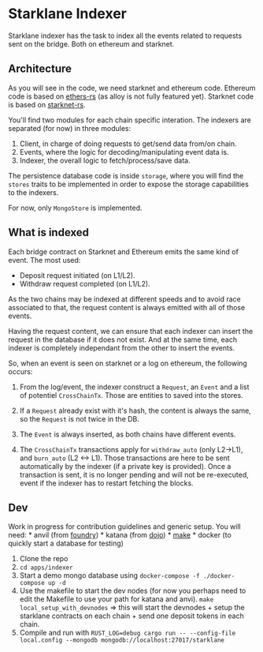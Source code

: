 # Starklane Indexer

Starklane indexer has the task to index all the events
related to requests sent on the bridge. Both on ethereum and starknet.

## Architecture

As you will see in the code, we need starknet and ethereum code.
Ethereum code is based on [ethers-rs](https://github.com/gakonst/ethers-rs) (as alloy is not fully featured yet).
Starknet code is based on [starknet-rs](https://github.com/xJonathanLEI/starknet-rs).

You'll find two modules for each chain specific interation.
The indexers are separated (for now) in three modules:

1. Client, in charge of doing requests to get/send data from/on chain.
2. Events, where the logic for decoding/manipulating event data is.
3. Indexer, the overall logic to fetch/process/save data.

The persistence database code is inside `storage`, where you will
find the `stores` traits to be implemented in order to expose
the storage capabilities to the indexers.

For now, only `MongoStore` is implemented.

## What is indexed

Each bridge contract on Starknet and Ethereum emits the same kind of event.
The most used:
* Deposit request initiated (on L1/L2).
* Withdraw request completed (on L1/L2).

As the two chains may be indexed at different speeds and to avoid race
associated to that, the request content is always emitted with all of
those events.

Having the request content, we can ensure that each indexer can insert
the request in the database if it does not exist. And at the same time,
each indexer is completely independant from the other to insert the
events.

So, when an event is seen on starknet or a log on ethereum, the following
occurs:

1. From the log/event, the indexer construct a `Request`, an `Event` and a list
of potentiel `CrossChainTx`. Those are entities to saved into the stores.

2. If a `Request` already exist with it's hash, the content is always the same,
so the `Request` is not twice in the DB.

3. The `Event` is always inserted, as both chains have different events.

4. The `CrossChainTx` transactions apply for `withdraw_auto` (only L2->L1), and `burn_auto` (L2 <-> L1).
Those transactions are here to be sent automatically by the indexer (if a private key is provided).
Once a transaction is sent, it is no longer pending and will not be re-executed, event if the indexer
has to restart fetching the blocks.

## Dev

Work in progress for contribution guidelines and generic setup.
You will need:
    * anvil (from [foundry](https://github.com/foundry-rs/foundry))
    * katana (from [dojo](https://github.com/dojoengine/dojo))
    * [make](https://www.gnu.org/software/make/)
    * docker (to quickly start a database for testing)

1. Clone the repo
2. `cd apps/indexer`
3. Start a demo mongo database using `docker-compose -f ./docker-compose up -d`
4. Use the makefile to start the dev nodes (for now you perhaps need to edit the Makefile to use your path for katana and anvi).
   `make local_setup_with_devnodes` => this will start the devnodes + setup the starklane contracts on each chain + send one deposit tokens in each chain.
5. Compile and run with `RUST_LOG=debug cargo run -- --config-file local.config --mongodb mongodb://localhost:27017/starklane`
